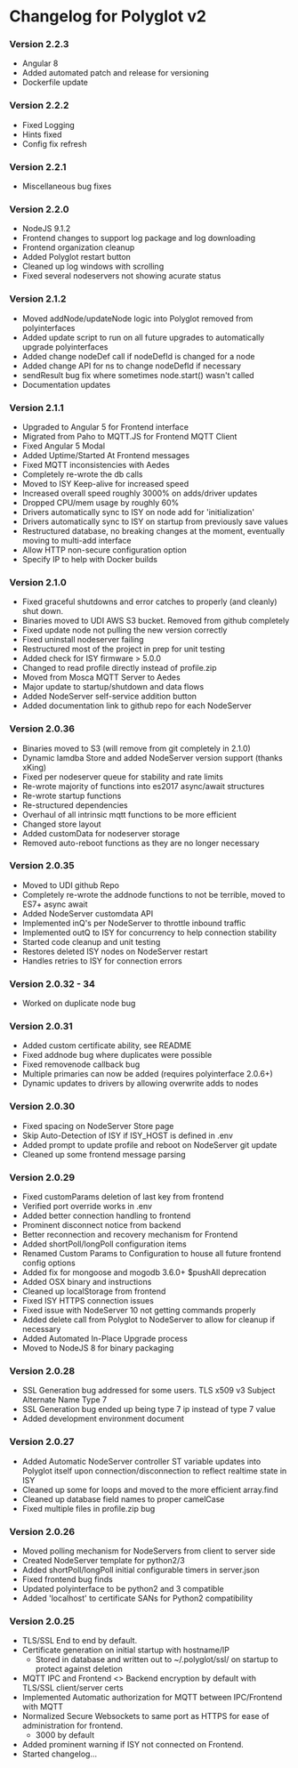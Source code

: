 # __Changelog for Polyglot v2__

### Version 2.2.3

* Angular 8
* Added automated patch and release for versioning
* Dockerfile update

### Version 2.2.2

* Fixed Logging
* Hints fixed
* Config fix refresh

### Version 2.2.1

* Miscellaneous bug fixes

### Version 2.2.0

* NodeJS 9.1.2
* Frontend changes to support log package and log downloading
* Frontend organization cleanup
* Added Polyglot restart button
* Cleaned up log windows with scrolling
* Fixed several nodeservers not showing acurate status

### Version 2.1.2

* Moved addNode/updateNode logic into Polyglot removed from polyinterfaces
* Added update script to run on all future upgrades to automatically upgrade polyinterfaces
* Added change nodeDef call if nodeDefId is changed for a node
* Added change API for ns to change nodeDefId if necessary
* sendResult bug fix where sometimes node.start() wasn't called
* Documentation updates

### Version 2.1.1

* Upgraded to Angular 5 for Frontend interface
* Migrated from Paho to MQTT.JS for Frontend MQTT Client
* Fixed Angular 5 Modal
* Added Uptime/Started At Frontend messages
* Fixed MQTT inconsistencies with Aedes
* Completely re-wrote the db calls
* Moved to ISY Keep-alive for increased speed
* Increased overall speed roughly 3000% on adds/driver updates
* Dropped CPU/mem usage by roughly 60%
* Drivers automatically sync to ISY on node add for 'initialization'
* Drivers automatically sync to ISY on startup from previously save values
* Restructured database, no breaking changes at the moment, eventually moving to multi-add interface
* Allow HTTP non-secure configuration option
* Specify IP to help with Docker builds

### Version 2.1.0

* Fixed graceful shutdowns and error catches to properly (and cleanly) shut down.
* Binaries moved to UDI AWS S3 bucket. Removed from github completely
* Fixed update node not pulling the new version correctly
* Fixed uninstall nodeserver failing
* Restructured most of the project in prep for unit testing
* Added check for ISY firmware > 5.0.0
* Changed to read profile directly instead of profile.zip
* Moved from Mosca MQTT Server to Aedes
* Major update to startup/shutdown and data flows
* Added NodeServer self-service addition button
* Added documentation link to github repo for each NodeServer

### Version 2.0.36

* Binaries moved to S3 (will remove from git completely in 2.1.0)
* Dynamic lamdba Store and added NodeServer version support (thanks xKing)
* Fixed per nodeserver queue for stability and rate limits
* Re-wrote majority of functions into es2017 async/await structures
* Re-wrote startup functions
* Re-structured dependencies
* Overhaul of all intrinsic mqtt functions to be more efficient
* Changed store layout
* Added customData for nodeserver storage
* Removed auto-reboot functions as they are no longer necessary


### Version 2.0.35

* Moved to UDI github Repo
* Completely re-wrote the addnode functions to not be terrible, moved to ES7+ async await
* Added NodeServer customdata API
* Implemented inQ's per NodeServer to throttle inbound traffic
* Implemented outQ to ISY for concurrency to help connection stability
* Started code cleanup and unit testing
* Restores deleted ISY nodes on NodeServer restart
* Handles retries to ISY for connection errors

### Version 2.0.32 - 34

* Worked on duplicate node bug

### Version 2.0.31

* Added custom certificate ability, see README
* Fixed addnode bug where duplicates were possible
* Fixed removenode callback bug
* Multiple primaries can now be added (requires polyinterface 2.0.6+)
* Dynamic updates to drivers by allowing overwrite adds to nodes

### Version 2.0.30

* Fixed spacing on NodeServer Store page
* Skip Auto-Detection of ISY if ISY_HOST is defined in .env
* Added prompt to update profile and reboot on NodeServer git update
* Cleaned up some frontend message parsing

### Version 2.0.29

* Fixed customParams deletion of last key from frontend
* Verified port override works in .env
* Added better connection handling to frontend
* Prominent disconnect notice from backend
* Better reconnection and recovery mechanism for Frontend
* Added shortPoll/longPoll configuration items
* Renamed Custom Params to Configuration to house all future frontend config options
* Added fix for mongoose and mogodb 3.6.0+ $pushAll deprecation
* Added OSX binary and instructions
* Cleaned up localStorage from frontend
* Fixed ISY HTTPS connection issues
* Fixed issue with NodeServer 10 not getting commands properly
* Added delete call from Polyglot to NodeServer to allow for cleanup if necessary
* Added Automated In-Place Upgrade process
* Moved to NodeJS 8 for binary packaging

### Version 2.0.28

* SSL Generation bug addressed for some users. TLS x509 v3 Subject Alternate Name Type 7
* SSL Generation bug ended up being type 7 ip instead of type 7 value
* Added development environment document

### Version 2.0.27

* Added Automatic NodeServer controller ST variable updates into Polyglot itself upon connection/disconnection to reflect realtime state in ISY
* Cleaned up some for loops and moved to the more efficient array.find
* Cleaned up database field names to proper camelCase
* Fixed multiple files in profile.zip bug

### Version 2.0.26

* Moved polling mechanism for NodeServers from client to server side
* Created NodeServer template for python2/3
* Added shortPoll/longPoll initial configurable timers in server.json
* Fixed frontend bug finds
* Updated polyinterface to be python2 and 3 compatible
* Added 'localhost' to certificate SANs for Python2 compatibility

### Version 2.0.25

* TLS/SSL End to end by default.
* Certificate generation on initial startup with hostname/IP
  * Stored in database and written out to ~/.polyglot/ssl/ on startup to protect against deletion
* MQTT IPC and Frontend <> Backend encryption by default with TLS/SSL client/server certs
* Implemented Automatic authorization for MQTT between IPC/Frontend with MQTT
* Normalized Secure Websockets to same port as HTTPS for ease of administration for frontend.
  * 3000 by default
* Added prominent warning if ISY not connected on Frontend.
* Started changelog...
